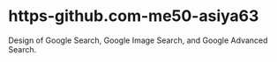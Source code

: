 # https-github.com-me50-asiya63
Design of  Google Search, Google Image Search, and Google Advanced Search.
